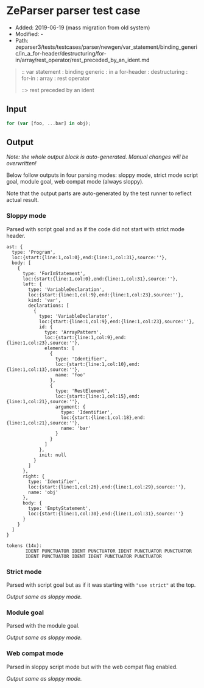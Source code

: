 # ZeParser parser test case

- Added: 2019-06-19 (mass migration from old system)
- Modified: -
- Path: zeparser3/tests/testcases/parser/newgen/var_statement/binding_generic/in_a_for-header/destructuring/for-in/array/rest_operator/rest_preceded_by_an_ident.md

> :: var statement : binding generic : in a for-header : destructuring : for-in : array : rest operator
>
> ::> rest preceded by an ident

## Input

`````js
for (var [foo, ...bar] in obj);
`````

## Output

_Note: the whole output block is auto-generated. Manual changes will be overwritten!_

Below follow outputs in four parsing modes: sloppy mode, strict mode script goal, module goal, web compat mode (always sloppy).

Note that the output parts are auto-generated by the test runner to reflect actual result.

### Sloppy mode

Parsed with script goal and as if the code did not start with strict mode header.

`````
ast: {
  type: 'Program',
  loc:{start:{line:1,col:0},end:{line:1,col:31},source:''},
  body: [
    {
      type: 'ForInStatement',
      loc:{start:{line:1,col:0},end:{line:1,col:31},source:''},
      left: {
        type: 'VariableDeclaration',
        loc:{start:{line:1,col:9},end:{line:1,col:23},source:''},
        kind: 'var',
        declarations: [
          {
            type: 'VariableDeclarator',
            loc:{start:{line:1,col:9},end:{line:1,col:23},source:''},
            id: {
              type: 'ArrayPattern',
              loc:{start:{line:1,col:9},end:{line:1,col:23},source:''},
              elements: [
                {
                  type: 'Identifier',
                  loc:{start:{line:1,col:10},end:{line:1,col:13},source:''},
                  name: 'foo'
                },
                {
                  type: 'RestElement',
                  loc:{start:{line:1,col:15},end:{line:1,col:21},source:''},
                  argument: {
                    type: 'Identifier',
                    loc:{start:{line:1,col:18},end:{line:1,col:21},source:''},
                    name: 'bar'
                  }
                }
              ]
            },
            init: null
          }
        ]
      },
      right: {
        type: 'Identifier',
        loc:{start:{line:1,col:26},end:{line:1,col:29},source:''},
        name: 'obj'
      },
      body: {
        type: 'EmptyStatement',
        loc:{start:{line:1,col:30},end:{line:1,col:31},source:''}
      }
    }
  ]
}

tokens (14x):
       IDENT PUNCTUATOR IDENT PUNCTUATOR IDENT PUNCTUATOR PUNCTUATOR
       IDENT PUNCTUATOR IDENT IDENT PUNCTUATOR PUNCTUATOR
`````

### Strict mode

Parsed with script goal but as if it was starting with `"use strict"` at the top.

_Output same as sloppy mode._

### Module goal

Parsed with the module goal.

_Output same as sloppy mode._

### Web compat mode

Parsed in sloppy script mode but with the web compat flag enabled.

_Output same as sloppy mode._
